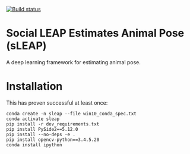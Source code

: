 [![Build status](https://ci.appveyor.com/api/projects/status/tf5qlylwqse8ack5/branch/develop?svg=true)](https://ci.appveyor.com/project/talmo/sleap/branch/develop)

# Social LEAP Estimates Animal Pose (sLEAP)
A deep learning framework for estimating animal pose.

# Installation

This has proven successful at least once:
```
conda create -n sleap --file win10_conda_spec.txt
conda activate sleap
pip install -r dev_requirements.txt
pip install PySide2==5.12.0
pip install --no-deps -e .
pip install opencv-python==3.4.5.20
conda install ipython
```
